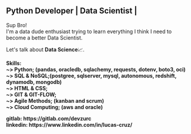 ## Python Developer | Data Scientist |


<p>
  Sup Bro! <br>
I'm a data dude enthusiast trying to learn everything I think I need to become a better Data Scientist.
</p>

<p>
  Let's talk about <b>Data Science</b>📈.
</p>
<p>
  <b>Skills:</br>
    <b>~></b> Python; (pandas, oracledb, sqlachemy, requests, dotenv, boto3, oci)<br>
    <b>~></b> SQL  & NoSQL;(postgree, sqlserver, mysql, autonomous, redshift, dynamodb, mongodb)<br>
    <b>~></b> HTML & CSS;<br>
    <b>~></b> GIT  & GIT-FLOW;<br>
    <b>~></b> Agile Methods; (kanban and scrum)<br>
    <b>~></b> Cloud Computing; (aws and oracle)<br>
</p>
<b>gitlab: https://gitlab.com/devzurc</b><br>
<b>linkedin: https://www.linkedin.com/in/lucas-cruz/</b>
